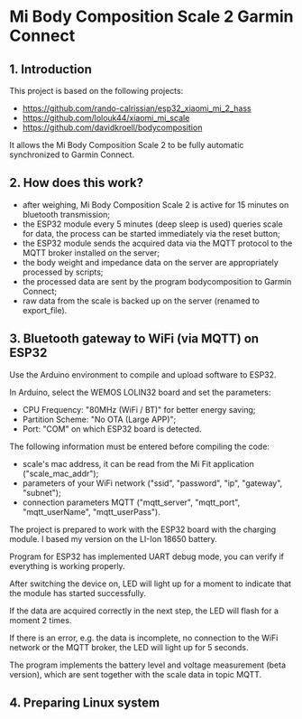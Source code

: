 # Mi Body Composition Scale 2 Garmin Connect

## 1. Introduction
This project is based on the following projects:
- https://github.com/rando-calrissian/esp32_xiaomi_mi_2_hass
- https://github.com/lolouk44/xiaomi_mi_scale
- https://github.com/davidkroell/bodycomposition

It allows the Mi Body Composition Scale 2 to be fully automatic synchronized to Garmin Connect.

## 2. How does this work?
 - after weighing, Mi Body Composition Scale 2 is active for 15 minutes on bluetooth transmission;
 - the ESP32 module every 5 minutes (deep sleep is used) queries scale for data, the process can be started immediately via the reset button;
 - the ESP32 module sends the acquired data via the MQTT protocol to the MQTT broker installed on the server;
 - the body weight and impedance data on the server are appropriately processed by scripts;
 - the processed data are sent by the program bodycomposition to Garmin Connect;
 - raw data from the scale is backed up on the server (renamed to export_file).
 
## 3. Bluetooth gateway to WiFi (via MQTT) on ESP32
Use the Arduino environment to compile and upload software to ESP32.

In Arduino, select the WEMOS LOLIN32 board and set the parameters:
- CPU Frequency: "80MHz (WiFi / BT)" for better energy saving;
- Partition Scheme: "No OTA (Large APP)";
- Port: "COM" on which ESP32 board is detected.

The following information must be entered before compiling the code:
- scale's mac address, it can be read from the Mi Fit application ("scale_mac_addr");
- parameters of your WiFi network ("ssid", "password", "ip", "gateway", "subnet");
- connection parameters MQTT ("mqtt_server", "mqtt_port", "mqtt_userName", "mqtt_userPass").

The project is prepared to work with the ESP32 board with the charging module. I based my version on the LI-Ion 18650 battery.

Program for ESP32 has implemented UART debug mode, you can verify if everything is working properly.

After switching the device on, LED will light up for a moment to indicate that the module has started successfully.

If the data are acquired correctly in the next step, the LED will flash for a moment 2 times.

If there is an error, e.g. the data is incomplete, no connection to the WiFi network or the MQTT broker, the LED will light up for 5 seconds.

The program implements the battery level and voltage measurement (beta version), which are sent together with the scale data in topic MQTT.


## 4. Preparing Linux system

